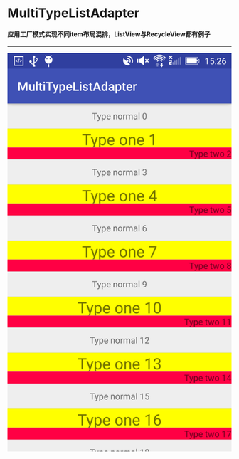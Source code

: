 # MultiTypeListAdapter

#### 应用工厂模式实现不同item布局混排，ListView与RecycleView都有例子

***
![界面截图](./screenshot.png)
